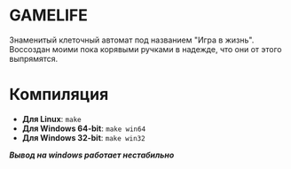 # GAMELIFE
Знаменитый клеточный автомат под названием "Игра в жизнь". Воссоздан моими пока корявыми ручками в надежде, что они от этого выпрямятся.

# Компиляция

- **Для Linux**: `make`
- **Для Windows 64-bit**: `make win64`
- **Для Windows 32-bit**: `make win32`

***Вывод на windows работает нестабильно***
